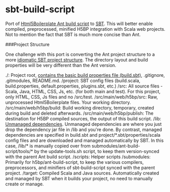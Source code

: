 sbt-build-script
================

Port of [Html5Boilerplate Ant build script][1] to [SBT][0].  This will better enable compiled, preprocessed, minified H5BP integration with Scala web projects.  Not to mention the fact that SBT is much more concise than Ant.

###Project Structure

One challenge with this port is converting the Ant project structure to a more [idiomatic SBT project structure][3].  The directory layout and build properties will be very different than the Ant version.

./:                         Project root, [contains the basic build properties file (build.sbt)][2], .gitignore, .gitmodules, README.md.
/project:                   SBT config files (build.scala, build.properties, default.properties, plugins.sbt, etc.)
/src:                       All source files - Scala, Java, HTML, CSS, Js, etc. (for both main and test).  For this project, only HTML, CSS, Js files and no /src/test.
/src/main/web/h5bp/src:     Raw, unprocessed Html5Boilerplate files.  Your working directory.
/src/main/web/h5bp/build:   Build working directory, temporary, created during build and deleted afterwards.
/src/main/web/h5bp/publish: The destination for H5BP compiled sources, the output of this build script.
/lib:                       [Unmanaged dependencies][4].  Unmanaged dependencies are where you just drop the dependency jar file in /lib and you're done.  By contrast, managed dependencies are specified in build.sbt and project/\*.sbt/properties/scala config files and are downloaded and managed automatically by SBT.  In this case, /lib/\* is manually copied over from submodules/ant-build-script/tools/\* by the update-tools.sh script, to keep them version-synced with the parent Ant build script.
/scripts:                   Helper scripts
/submodules:                Primarily for h5bp/ant-build-script, to keep the various compilers, preprocessors, and minifiers of sbt-build-script synced with the parent project.
/target:                    Compiled Scala and Java sources.  Automatically created and managed by SBT when it builds your project, no need to manually create or manage.


[0]:    https://github.com/harrah/xsbt
[1]:    https://github.com/h5bp/ant-build-script
[2]:    https://github.com/harrah/xsbt/wiki/Getting-Started-Hello
[3]:    https://github.com/harrah/xsbt/wiki/Getting-Started-Directories
[4]:    https://github.com/harrah/xsbt/wiki/Getting-Started-Library-Dependencies

